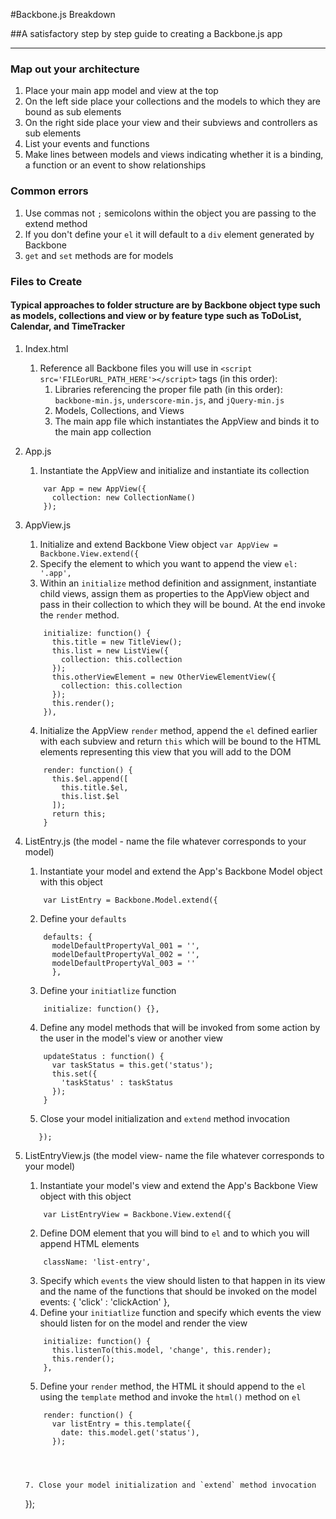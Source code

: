 #Backbone.js Breakdown

##A satisfactory step by step guide to creating a Backbone.js app
* * *

### Map out your architecture

1. Place your main app model and view at the top
2. On the left side place your collections and the models to which they are bound as sub elements
3. On the right side place your view and their subviews and controllers as sub elements
4. List your events and functions
5. Make lines between models and views indicating whether it is a binding, a function or an event to show relationships

### Common errors
1. Use commas not `;` semicolons within the object you are passing to the extend method
2. If you don't define your `el` it will default to a `div` element generated by Backbone
3. `get` and `set` methods are for models

### Files to Create 

#### Typical approaches to folder structure are by Backbone object type such as models, collections and view or by feature type such as ToDoList, Calendar, and TimeTracker

1. Index.html 

   1. Reference all Backbone files you will use in `<script src='FILEorURL_PATH_HERE'></script>` tags (in this order):
      1. Libraries referencing the proper file path (in this order): `backbone-min.js`, `underscore-min.js`, and `jQuery-min.js`
      2. Models, Collections, and Views
      3. The main app file which instantiates the AppView and binds it to the main app collection

2. App.js 
  
   1. Instantiate the AppView and initialize and instantiate its collection 
   ```
       var App = new AppView({ 
         collection: new CollectionName() 
       }); 
   ```

3. AppView.js
   1. Initialize and extend Backbone View object
   `var AppView = Backbone.View.extend({`  
   2. Specify the element to which you want to append the view
   `el: '.app',`
   3. Within an `initialize` method definition and assignment, instantiate child views, assign them as properties to the AppView object and pass in their collection to which they will be bound. At the end invoke the `render` method.

   ```
       initialize: function() {
         this.title = new TitleView();
         this.list = new ListView({
           collection: this.collection
         });
         this.otherViewElement = new OtherViewElementView({ 
           collection: this.collection
         });
         this.render();
       }),
   ```

   4. Initialize the AppView `render` method, append the `el` defined earlier with each subview and return `this` which will be bound to the HTML elements representing this view that you will add to the DOM
   ```
       render: function() {
         this.$el.append([
           this.title.$el,
           this.list.$el
         ]);
         return this;
       }
   ```
        
4. ListEntry.js (the model - name the file whatever corresponds to your model) 
   1. Instantiate your model and extend the App's Backbone Model object with this object 
    ```
        var ListEntry = Backbone.Model.extend({
    ```
   2. Define your `defaults`
   ```
       defaults: {
         modelDefaultPropertyVal_001 = '',
         modelDefaultPropertyVal_002 = '',
         modelDefaultPropertyVal_003 = ''
         },
   ```
   3. Define your `initiatlize` function
   ```
       initialize: function() {},
   ```
   4. Define any model methods that will be invoked from some action by the user in the model's view or another view
   ```
       updateStatus : function() {
         var taskStatus = this.get('status');
         this.set({
           'taskStatus' : taskStatus
         });
       }
   ```
   5. Close your model initialization and `extend` method invocation
   ```
      });
   ```
      
5. ListEntryView.js (the model view- name the file whatever corresponds to your model) 
   1. Instantiate your model's view and extend the App's Backbone View object with this object 
    ```
        var ListEntryView = Backbone.View.extend({
    ```
   2. Define DOM element that you will bind to `el` and to which you will append HTML elements
   ```
       className: 'list-entry',
   ```
   3. Specify which `events` the view should listen to that happen in its view and the name of the functions that should be invoked on the model
      events: {
         'click' : 'clickAction'
      },
   4. Define your `initiatlize` function and specify which events the view should listen for on the model and render the view 
   ```
       initialize: function() {
         this.listenTo(this.model, 'change', this.render);
         this.render();
       },
   ```
   5. Define your `render` method, the HTML it should append to the `el` using the `template` method and invoke the `html()` method on `el`
   ```
       render: function() {
         var listEntry = this.template({
           date: this.model.get('status'),
         });




   7. Close your model initialization and `extend` method invocation
   ```
      });
 
           
 




   
        








